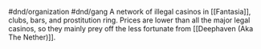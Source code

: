 #dnd/organization #dnd/gang 
A network of illegal casinos in [[Fantasia]], clubs, bars, and prostitution ring. Prices are lower than all the major legal casinos, so they mainly prey off the less fortunate from [[Deephaven (Aka The Nether)]].